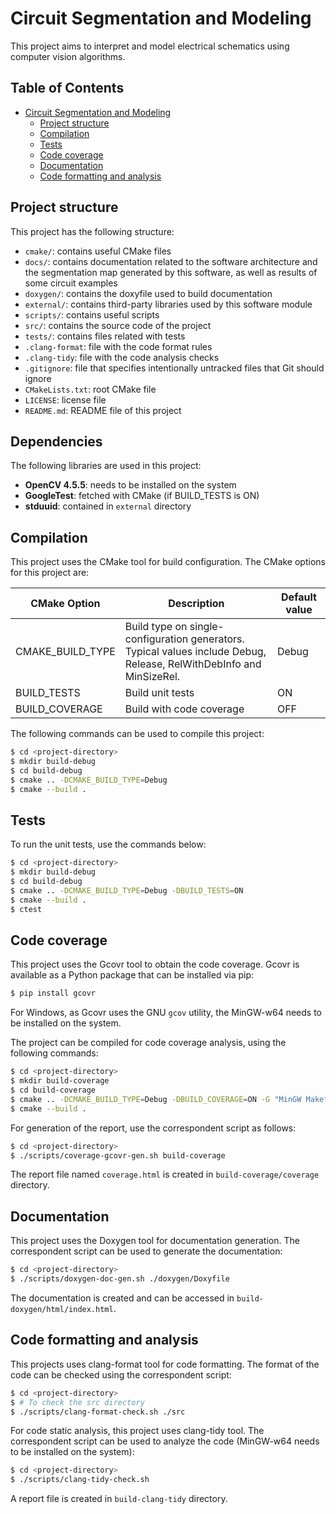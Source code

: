 # Circuit Segmentation and Modeling

This project aims to interpret and model electrical schematics using computer vision algorithms.

## Table of Contents

- [Circuit Segmentation and Modeling](#circuit-segmentation-and-modeling)
    - [Project structure](#project-structure)
    - [Compilation](#compilation)
    - [Tests](#tests)
    - [Code coverage](#code-coverage)
    - [Documentation](#documentation)
    - [Code formatting and analysis](#code-formatting-and-analysis)

## Project structure

This project has the following structure:

- `cmake/`: contains useful CMake files
- `docs/`: contains documentation related to the software architecture and the segmentation map generated by this software, as well as results of some circuit examples
- `doxygen/`: contains the doxyfile used to build documentation
- `external/`: contains third-party libraries used by this software module
- `scripts/`: contains useful scripts
- `src/`: contains the source code of the project
- `tests/`: contains files related with tests
- `.clang-format`: file with the code format rules
- `.clang-tidy`: file with the code analysis checks
- `.gitignore`: file that specifies intentionally untracked files that Git should ignore
- `CMakeLists.txt`: root CMake file
- `LICENSE`: license file
- `README.md`: README file of this project

## Dependencies

The following libraries are used in this project:

- **OpenCV 4.5.5**: needs to be installed on the system
- **GoogleTest**: fetched with CMake (if BUILD_TESTS is ON)
- **stduuid**: contained in `external` directory

## Compilation

This project uses the CMake tool for build configuration. The CMake options for this project are:

| CMake Option | Description | Default value |
| --- | --- | --- |
| CMAKE_BUILD_TYPE | Build type on single-configuration generators. <br /> Typical values include Debug, Release, RelWithDebInfo and MinSizeRel. | Debug |
| BUILD_TESTS | Build unit tests | ON |
| BUILD_COVERAGE | Build with code coverage | OFF |

The following commands can be used to compile this project:
```sh
$ cd <project-directory>
$ mkdir build-debug
$ cd build-debug
$ cmake .. -DCMAKE_BUILD_TYPE=Debug
$ cmake --build .
```

## Tests

To run the unit tests, use the commands below:
```sh
$ cd <project-directory>
$ mkdir build-debug
$ cd build-debug
$ cmake .. -DCMAKE_BUILD_TYPE=Debug -DBUILD_TESTS=ON
$ cmake --build .
$ ctest
```

## Code coverage

This project uses the Gcovr tool to obtain the code coverage. Gcovr is available as a Python package that can be installed via pip:
```sh
$ pip install gcovr
```

For Windows, as Gcovr uses the GNU `gcov` utility, the MinGW-w64 needs to be installed on the system.

The project can be compiled for code coverage analysis, using the following commands:
```sh
$ cd <project-directory>
$ mkdir build-coverage
$ cd build-coverage
$ cmake .. -DCMAKE_BUILD_TYPE=Debug -DBUILD_COVERAGE=ON -G "MinGW Makefiles"
$ cmake --build .
```

For generation of the report, use the correspondent script as follows:
```sh
$ cd <project-directory>
$ ./scripts/coverage-gcovr-gen.sh build-coverage
```

The report file named `coverage.html` is created in `build-coverage/coverage` directory.

## Documentation

This project uses the Doxygen tool for documentation generation. The correspondent script can be used to generate the documentation:
```sh
$ cd <project-directory>
$ ./scripts/doxygen-doc-gen.sh ./doxygen/Doxyfile
```

The documentation is created and can be accessed in `build-doxygen/html/index.html`.

## Code formatting and analysis

This projects uses clang-format tool for code formatting. The format of the code can be checked using the correspondent script:
```sh
$ cd <project-directory>
$ # To check the src directory
$ ./scripts/clang-format-check.sh ./src
```

For code static analysis, this project uses clang-tidy tool. The correspondent script can be used to analyze the code (MinGW-w64 needs to be installed on the system):
```sh
$ cd <project-directory>
$ ./scripts/clang-tidy-check.sh
```

A report file is created in `build-clang-tidy` directory.
